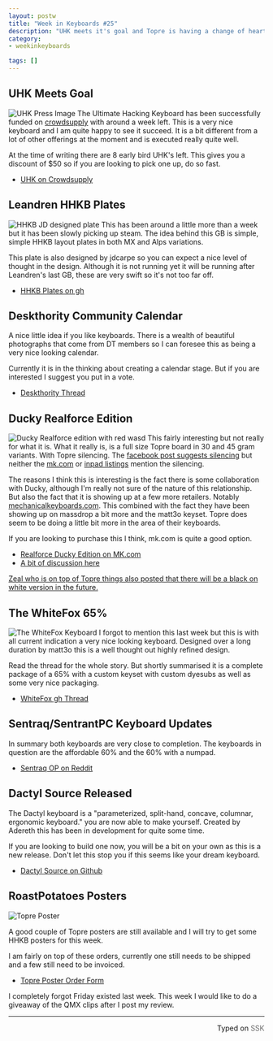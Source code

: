 ```yaml
---
layout: postw
title: "Week in Keyboards #25"
description: "UHK meets it's goal and Topre is having a change of heart."
category: 
- weekinkeyboards

tags: []
---
```


## UHK Meets Goal
![UHK Press Image](http://i.imgur.com/HVA6xAW.jpg)
The Ultimate Hacking Keyboard has been successfully funded on [crowdsupply](https://www.crowdsupply.com/ugl/ultimate-hacking-keyboard) with around a week left. This is a very nice keyboard and I am quite happy to see it succeed. It is a bit different from a lot of other offerings at the moment and is executed really quite well.

At the time of writing there are 8 early bird UHK's left. This gives you a discount of $50 so if you are looking to pick one up, do so fast.

* [UHK on Crowdsupply](https://www.crowdsupply.com/ugl/ultimate-hacking-keyboard)

## Leandren HHKB Plates
![HHKB JD designed plate](http://i.imgur.com/2g0lmo4.png)
This has been around a little more than a week but it has been slowly picking up steam. The idea behind this GB is simple, simple HHKB layout plates in both MX and Alps variations.

This plate is also designed by jdcarpe so you can expect a nice level of thought in the design. Although it is not running yet it will be running after Leandren's last GB, these are very swift so it's not too far off.

* [HHKB Plates on gh](https://geekhack.org/index.php?topic=77342.0)

## Deskthority Community Calendar
A nice little idea if you like keyboards. There is a wealth of beautiful photographs that come from DT members so I can foresee this as being a very nice looking calendar.

Currently it is in the thinking about creating a calendar stage. But if you are interested I suggest you put in a vote.


* [Deskthority Thread](http://deskthority.net/keyboards-f2/deskthority-calendar-2016-t12146.html)

## Ducky Realforce Edition
![Ducky Realforce edition with red wasd](http://i.imgur.com/9PrSkcT.jpg)
This fairly interesting but not really for what it is. What it really is, is a full size Topre board in 30 and 45 gram variants. With Topre silencing. The [facebook post suggests silencing](https://www.facebook.com/117547488320354/timeline/story?ut=43&wstart=0&wend=1451635199&hash=5528677410062513657&pagefilter=3) but neither the [mk.com](https://mechanicalkeyboards.com/shop/index.php?l=product_detail&p=1508) or [inpad listings](http://www.inpad.com.tw/goods.php?catId=15) mention the silencing.  

The reasons I think this is interesting is the fact there is some collaboration with Ducky, although I'm really not sure of the nature of this relationship. But also the fact that it is showing up at a few more retailers. Notably [mechanicalkeyboards.com](http://mechanicalkeyboards.com/). This combined with the fact they have been showing up on massdrop a bit more and the matt3o keyset. Topre does seem to be doing a little bit more in the area of their keyboards.

If you are looking to purchase this I think, mk.com is quite a good option.

* [Realforce Ducky Edition on MK.com](https://mechanicalkeyboards.com/shop/index.php?l=product_detail&p=1508)
* [A bit of discussion here](https://geekhack.org/index.php?topic=77589.new#new)

[Zeal who is on top of Topre things also posted that there will be a black on white version in the future.](https://geekhack.org/index.php?topic=77589.msg1960500#msg1960500)

## The WhiteFox 65%
![The WhiteFox Keyboard](http://i.imgur.com/X7ZdazF.jpg)
I forgot to mention this last week but this is with all current indication a very nice looking keyboard. Designed over a long duration by matt3o this is a well thought out highly refined design.

Read the thread for the whole story. But shortly summarised it is a complete package of a 65% with a custom keyset with custom dyesubs as well as some very nice packaging.

* [WhiteFox gh Thread](https://geekhack.org/index.php?topic=77434.0)

## Sentraq/SentrantPC Keyboard Updates
In summary both keyboards are very close to completion. The keyboards in question are the affordable 60% and the 60% with a numpad.

* [Sentraq OP on Reddit](https://redd.it/3vp15e)

## Dactyl Source Released
The Dactyl keyboard is a "parameterized, split-hand, concave, columnar, ergonomic keyboard." you are now able to make yourself. Created by Adereth this has been in development for quite some time.

If you are looking to build one now, you will be a bit on your own as this is a new release. Don't let this stop you if this seems like your dream keyboard.

* [Dactyl Source on Github](https://github.com/adereth/dactyl-keyboard)

## RoastPotatoes Posters
![Topre Poster](http://i.imgur.com/Td8YWWg.png?1)

A good couple of Topre posters are still available and I will try to get some HHKB posters for this week.

I am fairly on top of these orders, currently one still needs to be shipped and a few still need to be invoiced.

* [Topre Poster Order Form](https://docs.google.com/forms/d/1qBhPf3ojgPOyp04FaZBjxqj0JQJbGOM8LE2Dew-sBF4/viewform)

I completely forgot Friday existed last week. This week I would like to do a giveaway of the QMX clips after I post my review.

------------------------------------------------
 <p style="text-align: right" title="Screwed">Typed on <font color="#6c6c6c">SSK</font></p>
 

